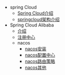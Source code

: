 
[//]: &lt;> "springCloud全家桶介绍"
- spring Cloud
  - [Spring Cloud介绍](springCloud/SpringCloud介绍.md)
  - [springcloud架构介绍](springCloud/springcloud.md)
- Spring Cloud Alibaba
  - [介绍](springCloud/springCloudAlibaba/介绍.md)
  - [注册中心](springCloud/springCloudAlibaba/注册中心.md)
  - nacos
    - [nacos安装](springCloud/springCloudAlibaba/nacos/nacos安装.md)
    - [nacos配置中心](springCloud/springCloudAlibaba/nacos/nacos注册中心.md)
    - [nacos路由策略](springCloud/springCloudAlibaba/nacos/nacos路由策略.md)
    - [nacos其他](springCloud/springCloudAlibaba/nacos/nacos其他.md)


